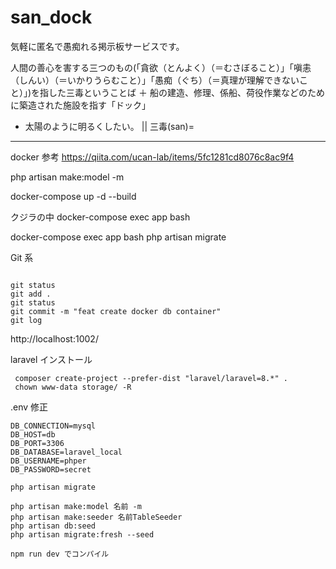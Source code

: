<!-- @format -->

# san_dock

気軽に匿名で愚痴れる掲示板サービスです。

人間の善心を害する三つのもの(「貪欲（とんよく）（＝むさぼること）」「嗔恚（しんい）（＝いかりうらむこと）」「愚痴（ぐち）（＝真理が理解できないこと）」)を指した三毒ということば
＋
船の建造、修理、係船、荷役作業などのために築造された施設を指す「ドック」

- 太陽のように明るくしたい。
  ||
  三毒(san)=

---

docker 参考
https://qiita.com/ucan-lab/items/5fc1281cd8076c8ac9f4

php artisan make:model -m

docker-compose up -d --build

クジラの中
docker-compose exec app bash

docker-compose exec app bash
php artisan migrate

Git 系

```

git status
git add .
git status
git commit -m "feat create docker db container"
git log

```

http://localhost:1002/

laravel インストール

```
 composer create-project --prefer-dist "laravel/laravel=8.*" .
 chown www-data storage/ -R

```

.env 修正

```
DB_CONNECTION=mysql
DB_HOST=db
DB_PORT=3306
DB_DATABASE=laravel_local
DB_USERNAME=phper
DB_PASSWORD=secret
```

```
php artisan migrate

php artisan make:model 名前 -m
php artisan make:seeder 名前TableSeeder
php artisan db:seed
php artisan migrate:fresh --seed
```

```
npm run dev でコンパイル
```

